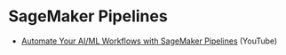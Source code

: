 # SageMaker Pipelines

* [Automate Your AI/ML Workflows with SageMaker Pipelines](https://www.youtube.com/watch?v=_5g6MMdXTNA) (YouTube)